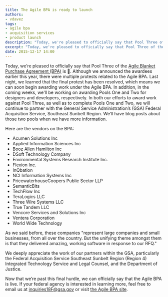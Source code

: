 ```yaml
---
title: The Agile BPA is ready to launch
authors:
- vdavez
tags:
- agile bpa
- acquisition services
- product launch
description: "Today, we're pleased to officially say that Pool Three of the Agile BPA is ready to launch. Although we announced the awardees earlier this year, there were multiple protests related to the Agile BPA. Last night, we learned that the final protest has been resolved."
excerpt: "Today, we're pleased to officially say that Pool Three of the Agile BPA is ready to launch. Although we announced the awardees earlier this year, there were multiple protests related to the Agile BPA. Last night, we learned that the final protest has been resolved."
date: 2015-12-17 14:00
---
```

Today, we’re pleased to officially say that Pool Three of the [Agile Blanket Purchase Agreement (BPA)](https://18f.gsa.gov/2015/08/28/announcing-the-agile-BPA-awards/) is :rocket:. Although we announced the awardees earlier this year, there were multiple protests related to the Agile BPA. Last night, we learned that the final protest has been resolved, which means we can soon begin awarding work under the Agile BPA. In addition, in the coming weeks, we'll be working on awarding Pools One and Two for designers and developers, respectively. In both our efforts to award work against Pool Three, as well as to complete Pools One and Two, we will continue to partner with the General Service Administration’s (GSA) Federal Acquisition Service, Southeast Sunbelt Region. We’ll have blog posts about those two pools when we have more information.

Here are the vendors on the BPA:

* Acumen Solutions Inc
* Applied Information Sciences Inc
* Booz Allen Hamilton Inc
* DSoft Technology Company
* Environmental Systems Research Institute Inc.
* Flexion Inc.
* InQbation
* NCI Information Systems Inc
* PricewaterhouseCoopers Public Sector LLP
* SemanticBits
* TechFlow Inc
* TeraLogics LLC
* Three Wire Systems LLC
* True Tandem LLC
* Vencore Services and Solutions Inc
* Ventera Corporation
* World Wide Technology

As we said before, these companies "represent large companies and small businesses, from all over the country. But the unifying theme amongst them is that they delivered amazing, working software in response to our RFQ."

We deeply appreciate the work of our partners within the GSA, particularly the Federal Acquisition Service Southeast Sunbelt Region (Region 4) Integrated Technology Service and Legal Counsel, and the Department of Justice.

Now that we’re past this final hurdle, we can officially say that the Agile BPA is live. If your federal agency is interested in learning more, feel free to email us at inquiries18F@gsa.gov or visit [the Agile BPA site](https://pages.18f.gov/ads-bpa).
